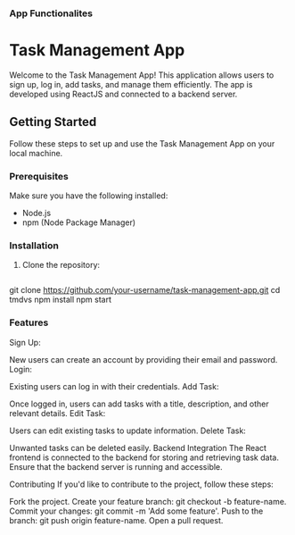 
### App Functionalites
# Task Management App

Welcome to the Task Management App! This application allows users to sign up, log in, add tasks, and manage them efficiently. The app is developed using ReactJS and connected to a backend server.

## Getting Started

Follow these steps to set up and use the Task Management App on your local machine.

### Prerequisites

Make sure you have the following installed:

- Node.js
- npm (Node Package Manager)

### Installation

1. Clone the repository:

   ```bash
  git clone https://github.com/your-username/task-management-app.git
  cd tmdvs
  npm install
  npm start
### Features

Sign Up:

New users can create an account by providing their email and password.
Login:

Existing users can log in with their credentials.
Add Task:

Once logged in, users can add tasks with a title, description, and other relevant details.
Edit Task:

Users can edit existing tasks to update information.
Delete Task:

Unwanted tasks can be deleted easily.
Backend Integration
The React frontend is connected to the backend for storing and retrieving task data. Ensure that the backend server is running and accessible.

Contributing
If you'd like to contribute to the project, follow these steps:

Fork the project.
Create your feature branch: git checkout -b feature-name.
Commit your changes: git commit -m 'Add some feature'.
Push to the branch: git push origin feature-name.
Open a pull request.

